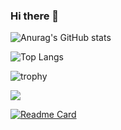 ### Hi there 👋

<!--
**MasatoArima/MasatoArima** is a ✨ _special_ ✨ repository because its `README.md` (this file) appears on your GitHub profile.

Here are some ideas to get you started:

- 🔭 I’m currently working on ...
- 🌱 I’m currently learning ...
- 👯 I’m looking to collaborate on ...
- 🤔 I’m looking for help with ...
- 💬 Ask me about ...
- 📫 How to reach me: ...
- 😄 Pronouns: ...
- ⚡ Fun fact: ...
-->

![Anurag's GitHub stats](https://github-readme-stats.vercel.app/api?username=MasatoArima&theme=dracula)

![Top Langs](https://github-readme-stats.vercel.app/api/top-langs/?username=MasatoArima&theme=dracula&layout=compact)

![trophy](https://github-profile-trophy.vercel.app/?username=MasatoArima)

![](https://github-profile-summary-cards.vercel.app/api/cards/profile-details?username=MasatoArima&theme=dracula)

[![Readme Card](https://github-readme-stats.vercel.app/api/pin/?username=MasatoArima&repo=RadiationTherapyApplication)](https://github.com/MasatoArima/RadiationTherapyApplication)
